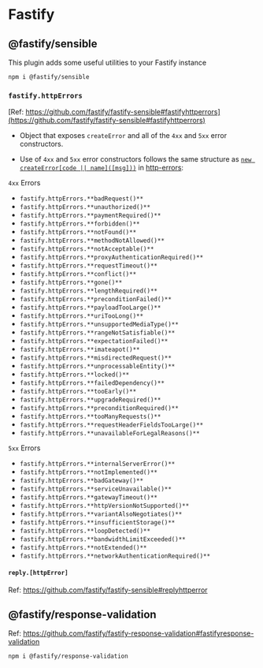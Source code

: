 # Fastify

## @fastify/sensible

This plugin adds some useful utilities to your Fastify instance

`npm i @fastify/sensible`

### `fastify.httpErrors`

[Ref: https://github.com/fastify/fastify-sensible#fastifyhttperrors](https://github.com/fastify/fastify-sensible#fastifyhttperrors)

- Object that exposes `createError` and all of the `4xx` and `5xx` error constructors.

- Use of `4xx` and `5xx` error constructors follows the same structure as [`new createError[code || name]([msg]))`](https://github.com/jshttp/http-errors#new-createerrorcode--namemsg) in [http-errors](https://github.com/jshttp/http-errors):

`4xx` Errors

- `fastify.httpErrors.**badRequest()**`
- `fastify.httpErrors.**unauthorized()**`
- `fastify.httpErrors.**paymentRequired()**`
- `fastify.httpErrors.**forbidden()**`
- `fastify.httpErrors.**notFound()**`
- `fastify.httpErrors.**methodNotAllowed()**`
- `fastify.httpErrors.**notAcceptable()**`
- `fastify.httpErrors.**proxyAuthenticationRequired()**`
- `fastify.httpErrors.**requestTimeout()**`
- `fastify.httpErrors.**conflict()**`
- `fastify.httpErrors.**gone()**`
- `fastify.httpErrors.**lengthRequired()**`
- `fastify.httpErrors.**preconditionFailed()**`
- `fastify.httpErrors.**payloadTooLarge()**`
- `fastify.httpErrors.**uriTooLong()**`
- `fastify.httpErrors.**unsupportedMediaType()**`
- `fastify.httpErrors.**rangeNotSatisfiable()**`
- `fastify.httpErrors.**expectationFailed()**`
- `fastify.httpErrors.**imateapot()**`
- `fastify.httpErrors.**misdirectedRequest()**`
- `fastify.httpErrors.**unprocessableEntity()**`
- `fastify.httpErrors.**locked()**`
- `fastify.httpErrors.**failedDependency()**`
- `fastify.httpErrors.**tooEarly()**`
- `fastify.httpErrors.**upgradeRequired()**`
- `fastify.httpErrors.**preconditionRequired()**`
- `fastify.httpErrors.**tooManyRequests()**`
- `fastify.httpErrors.**requestHeaderFieldsTooLarge()**`
- `fastify.httpErrors.**unavailableForLegalReasons()**`

`5xx` Errors

- `fastify.httpErrors.**internalServerError()**`
- `fastify.httpErrors.**notImplemented()**`
- `fastify.httpErrors.**badGateway()**`
- `fastify.httpErrors.**serviceUnavailable()**`
- `fastify.httpErrors.**gatewayTimeout()**`
- `fastify.httpErrors.**httpVersionNotSupported()**`
- `fastify.httpErrors.**variantAlsoNegotiates()**`
- `fastify.httpErrors.**insufficientStorage()**`
- `fastify.httpErrors.**loopDetected()**`
- `fastify.httpErrors.**bandwidthLimitExceeded()**`
- `fastify.httpErrors.**notExtended()**`
- `fastify.httpErrors.**networkAuthenticationRequired()**`

#### `reply.[httpError]`

Ref: https://github.com/fastify/fastify-sensible#replyhttperror

## @fastify/response-validation

Ref: https://github.com/fastify/fastify-response-validation#fastifyresponse-validation

`npm i @fastify/response-validation`
